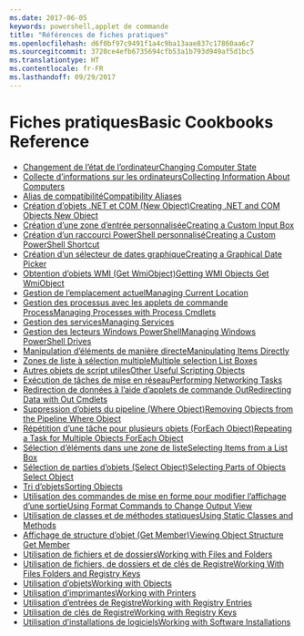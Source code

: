 ```yaml
---
ms.date: 2017-06-05
keywords: powershell,applet de commande
title: "Références de fiches pratiques"
ms.openlocfilehash: d6f0bf97c9491f1a4c9ba13aae837c17860aa6c7
ms.sourcegitcommit: 3720ce4efb6735694cfb53a1b793d949af5d1bc5
ms.translationtype: HT
ms.contentlocale: fr-FR
ms.lasthandoff: 09/29/2017
---
```

# <a name="basic-cookbooks-reference"></a><span data-ttu-id="5d4c8-103">Fiches pratiques</span><span class="sxs-lookup"><span data-stu-id="5d4c8-103">Basic Cookbooks Reference</span></span>

- [<span data-ttu-id="5d4c8-104">Changement de l’état de l’ordinateur</span><span class="sxs-lookup"><span data-stu-id="5d4c8-104">Changing Computer State</span></span>](Changing-Computer-State.md)
- [<span data-ttu-id="5d4c8-105">Collecte d’informations sur les ordinateurs</span><span class="sxs-lookup"><span data-stu-id="5d4c8-105">Collecting Information About Computers</span></span>](Collecting-Information-About-Computers.md)
- [<span data-ttu-id="5d4c8-106">Alias de compatibilité</span><span class="sxs-lookup"><span data-stu-id="5d4c8-106">Compatibility Aliases</span></span>](Appendix-1---Compatibility-Aliases.md)
- [<span data-ttu-id="5d4c8-107">Création d’objets .NET et COM (New Object)</span><span class="sxs-lookup"><span data-stu-id="5d4c8-107">Creating .NET and COM Objects  New Object </span></span>](Creating-.NET-and-COM-Objects--New-Object-.md)
- [<span data-ttu-id="5d4c8-108">Création d’une zone d’entrée personnalisée</span><span class="sxs-lookup"><span data-stu-id="5d4c8-108">Creating a Custom Input Box</span></span>](Creating-a-Custom-Input-Box.md)
- [<span data-ttu-id="5d4c8-109">Création d’un raccourci PowerShell personnalisé</span><span class="sxs-lookup"><span data-stu-id="5d4c8-109">Creating a Custom PowerShell Shortcut</span></span>](Appendix-2---Creating-a-Custom-PowerShell-Shortcut.md)
- [<span data-ttu-id="5d4c8-110">Création d’un sélecteur de dates graphique</span><span class="sxs-lookup"><span data-stu-id="5d4c8-110">Creating a Graphical Date Picker</span></span>](Creating-a-Graphical-Date-Picker.md)
- [<span data-ttu-id="5d4c8-111">Obtention d’objets WMI (Get WmiObject)</span><span class="sxs-lookup"><span data-stu-id="5d4c8-111">Getting WMI Objects  Get WmiObject </span></span>](Getting-WMI-Objects--Get-WmiObject-.md)
- [<span data-ttu-id="5d4c8-112">Gestion de l’emplacement actuel</span><span class="sxs-lookup"><span data-stu-id="5d4c8-112">Managing Current Location</span></span>](Managing-Current-Location.md)
- [<span data-ttu-id="5d4c8-113">Gestion des processus avec les applets de commande Process</span><span class="sxs-lookup"><span data-stu-id="5d4c8-113">Managing Processes with Process Cmdlets</span></span>](Managing-Processes-with-Process-Cmdlets.md)
- [<span data-ttu-id="5d4c8-114">Gestion des services</span><span class="sxs-lookup"><span data-stu-id="5d4c8-114">Managing Services</span></span>](Managing-Services.md)
- [<span data-ttu-id="5d4c8-115">Gestion des lecteurs Windows PowerShell</span><span class="sxs-lookup"><span data-stu-id="5d4c8-115">Managing Windows PowerShell Drives</span></span>](Managing-Windows-PowerShell-Drives.md)
- [<span data-ttu-id="5d4c8-116">Manipulation d’éléments de manière directe</span><span class="sxs-lookup"><span data-stu-id="5d4c8-116">Manipulating Items Directly</span></span>](Manipulating-Items-Directly.md)
- [<span data-ttu-id="5d4c8-117">Zones de liste à sélection multiple</span><span class="sxs-lookup"><span data-stu-id="5d4c8-117">Multiple selection List Boxes</span></span>](Multiple-selection-List-Boxes.md)
- [<span data-ttu-id="5d4c8-118">Autres objets de script utiles</span><span class="sxs-lookup"><span data-stu-id="5d4c8-118">Other Useful Scripting Objects</span></span>](Other-Useful-Scripting-Objects.md)
- [<span data-ttu-id="5d4c8-119">Exécution de tâches de mise en réseau</span><span class="sxs-lookup"><span data-stu-id="5d4c8-119">Performing Networking Tasks</span></span>](Performing-Networking-Tasks.md)
- [<span data-ttu-id="5d4c8-120">Redirection de données à l’aide d’applets de commande Out</span><span class="sxs-lookup"><span data-stu-id="5d4c8-120">Redirecting Data with Out   Cmdlets</span></span>](Redirecting-Data-with-Out---Cmdlets.md)
- [<span data-ttu-id="5d4c8-121">Suppression d’objets du pipeline (Where Object)</span><span class="sxs-lookup"><span data-stu-id="5d4c8-121">Removing Objects from the Pipeline  Where Object </span></span>](Removing-Objects-from-the-Pipeline--Where-Object-.md)
- [<span data-ttu-id="5d4c8-122">Répétition d’une tâche pour plusieurs objets (ForEach Object)</span><span class="sxs-lookup"><span data-stu-id="5d4c8-122">Repeating a Task for Multiple Objects  ForEach Object </span></span>](Repeating-a-Task-for-Multiple-Objects--ForEach-Object-.md)
- [<span data-ttu-id="5d4c8-123">Sélection d’éléments dans une zone de liste</span><span class="sxs-lookup"><span data-stu-id="5d4c8-123">Selecting Items from a List Box</span></span>](Selecting-Items-from-a-List-Box.md)
- [<span data-ttu-id="5d4c8-124">Sélection de parties d’objets (Select Object)</span><span class="sxs-lookup"><span data-stu-id="5d4c8-124">Selecting Parts of Objects  Select Object </span></span>](Selecting-Parts-of-Objects--Select-Object-.md)
- [<span data-ttu-id="5d4c8-125">Tri d’objets</span><span class="sxs-lookup"><span data-stu-id="5d4c8-125">Sorting Objects</span></span>](Sorting-Objects.md)
- [<span data-ttu-id="5d4c8-126">Utilisation des commandes de mise en forme pour modifier l’affichage d’une sortie</span><span class="sxs-lookup"><span data-stu-id="5d4c8-126">Using Format Commands to Change Output View</span></span>](Using-Format-Commands-to-Change-Output-View.md)
- [<span data-ttu-id="5d4c8-127">Utilisation de classes et de méthodes statiques</span><span class="sxs-lookup"><span data-stu-id="5d4c8-127">Using Static Classes and Methods</span></span>](Using-Static-Classes-and-Methods.md)
- [<span data-ttu-id="5d4c8-128">Affichage de structure d’objet (Get Member)</span><span class="sxs-lookup"><span data-stu-id="5d4c8-128">Viewing Object Structure  Get Member </span></span>](Viewing-Object-Structure--Get-Member-.md)
- [<span data-ttu-id="5d4c8-129">Utilisation de fichiers et de dossiers</span><span class="sxs-lookup"><span data-stu-id="5d4c8-129">Working with Files and Folders</span></span>](Working-with-Files-and-Folders.md)
- [<span data-ttu-id="5d4c8-130">Utilisation de fichiers, de dossiers et de clés de Registre</span><span class="sxs-lookup"><span data-stu-id="5d4c8-130">Working With Files Folders and Registry Keys</span></span>](Working-With-Files-Folders-and-Registry-Keys.md)
- [<span data-ttu-id="5d4c8-131">Utilisation d’objets</span><span class="sxs-lookup"><span data-stu-id="5d4c8-131">Working with Objects</span></span>](Working-with-Objects.md)
- [<span data-ttu-id="5d4c8-132">Utilisation d’imprimantes</span><span class="sxs-lookup"><span data-stu-id="5d4c8-132">Working with Printers</span></span>](Working-with-Printers.md)
- [<span data-ttu-id="5d4c8-133">Utilisation d’entrées de Registre</span><span class="sxs-lookup"><span data-stu-id="5d4c8-133">Working with Registry Entries</span></span>](Working-with-Registry-Entries.md)
- [<span data-ttu-id="5d4c8-134">Utilisation de clés de Registre</span><span class="sxs-lookup"><span data-stu-id="5d4c8-134">Working with Registry Keys</span></span>](Working-with-Registry-Keys.md)
- [<span data-ttu-id="5d4c8-135">Utilisation d’installations de logiciels</span><span class="sxs-lookup"><span data-stu-id="5d4c8-135">Working with Software Installations</span></span>](Working-with-Software-Installations.md)


